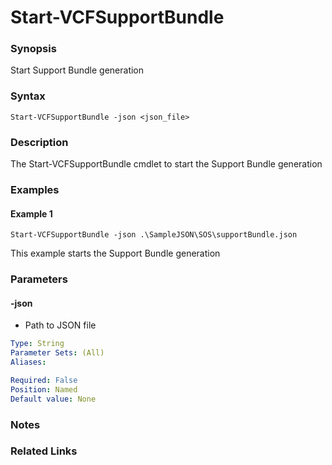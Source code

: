 # Start-VCFSupportBundle

### Synopsis
Start Support Bundle generation

### Syntax
```
Start-VCFSupportBundle -json <json_file>
```

### Description
The Start-VCFSupportBundle cmdlet to start the Support Bundle generation

### Examples
#### Example 1
```
Start-VCFSupportBundle -json .\SampleJSON\SOS\supportBundle.json
```
This example starts the Support Bundle generation

### Parameters

#### -json
- Path to JSON file

```yaml
Type: String
Parameter Sets: (All)
Aliases:

Required: False
Position: Named
Default value: None
```

### Notes

### Related Links
